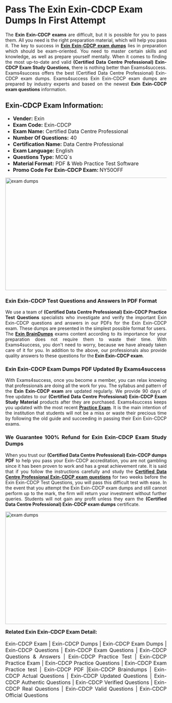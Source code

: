 <h1><strong><strong>Pass The Exin Exin-CDCP Exam Dumps In First Attempt</strong></strong></h1> <p style="text-align:justify">The <strong>Exin Exin-CDCP exams</strong> are difficult, but it is possible for you to pass them. All you need is the right preparation material, which will help you pass it. The key to success in <a href="https://www.exams4success.com/exin/exin-cdcp-pdf-exam-dumps"><strong>Exin Exin-CDCP exam dumps</strong></a> lies in preparation which should be exam-oriented. You need to master certain skills and knowledge, as well as prepare yourself mentally. When it comes to finding the most up-to-date and valid <strong>(Certified Data Centre Professional) Exin-CDCP Exam Study Questions</strong>, there is nothing better than Exams4success. Exams4success offers the best (Certified Data Centre Professional) Exin-CDCP exam dumps. Exams4success Exin Exin-CDCP exam dumps are prepared by industry experts and based on the newest <strong>Exin Exin-CDCP exam questions</strong> information.</p> <h2><strong><strong>Exin-CDCP Exam Information:</strong></strong></h2> <ul> <li><span style="font-size:16px"><strong>Vender:</strong> Exin</span></li> <li><span style="font-size:16px"><strong>Exam Code:</strong> Exin-CDCP</span></li> <li><span style="font-size:16px"><strong>Exam Name:</strong> Certified Data Centre Professional</span></li> <li><span style="font-size:16px"><strong>Number Of Questions:</strong> 40</span></li> <li><span style="font-size:16px"><strong>Certification Name:</strong> Data Centre Professional</span></li> <li><span style="font-size:16px"><strong>Exam Language:</strong> English</span></li> <li><span style="font-size:16px"><strong>Questions Type:</strong> MCQ`s</span></li> <li><span style="font-size:16px"><strong>Material Format:</strong> PDF & Web Practice Test Software</span></li> <li><span style="font-size:16px"><strong>Promo Code For Exin-CDCP Exam: </strong>NY50OFF</span></li> </ul> <p><a href="https://www.exams4success.com/exin/exin-cdcp-pdf-exam-dumps" rel="no-follow"><img alt="exam dumps" src="https://www.certcollections.com/uploads/content/infrist1.png" style="height:350px; width:750px" /></a></p> <h3><strong>Exin Exin-CDCP Test Questions and Answers In PDF Format</strong></h3> <p style="text-align:justify">We use a team of <strong>(Certified Data Centre Professional) Exin-CDCP Practice Test Questions</strong> specialists who investigate and verify the important Exin Exin-CDCP questions and answers in our PDFs for the Exin Exin-CDCP exam. These dumps are presented in the simplest possible format for users. The <a href="https://www.exams4success.com/exin-exam-dumps"><strong>Exin BrainDumps</strong></a> exams content according to its importance for your preparation does not require them to waste their time. With Exams4success, you don't need to worry, because we have already taken care of it for you. In addition to the above, our professionals also provide quality answers to these questions for the<strong> Exin Exin-CDCP exam</strong>.</p> <h3><strong> Exin Exin-CDCP Exam Dumps PDF Updated By Exams4success</strong></h3> <p style="text-align:justify">With Exams4success, once you become a member, you can relax knowing that professionals are doing all the work for you. The syllabus and pattern of the <strong>Exin Exin-CDCP exam </strong>are updated regularly. We provide 90 days of free updates to our <strong>(Certified Data Centre Professional) Exin-CDCP Exam Study Material</strong> products after they are purchased. Exams4success keeps you updated with the most recent <a href="https://www.exams4success.com/"><strong>Practice Exam</strong></a>. It is the main intention of the institution that students will not be a miss or waste their precious time by following the old guide and succeeding in passing their Exin Exin-CDCP exams.</p> <h3 style="text-align:justify"><strong>We Guarantee 100% Refund for Exin Exin-CDCP Exam Study Dumps</strong></h3> <p style="text-align:justify">When you trust our <strong>(Certified Data Centre Professional) Exin-CDCP dumps PDF</strong> to help you pass your Exin-CDCP accreditation, you are not gambling since it has been proven to work and has a great achievement rate. It is said that if you follow the instructions carefully and study the <a href="https://www.exams4success.com/exin/exin-cdcp-pdf-exam-dumps"><strong>Certified Data Centre Professional Exin-CDCP exam questions</strong></a> for two weeks before the Exin Exin-CDCP Test Questions, you will pass this difficult test with ease. In the event that you attempt the Exin Exin-CDCP exam dumps and still cannot perform up to the mark, the firm will return your investment without further queries. Students will not gain any profit unless they earn the <strong>(Certified Data Centre Professional) Exin-CDCP exam dumps</strong> certificate.</p> <p style="text-align:justify"><a href="https://www.exams4success.com/exin/exin-cdcp-pdf-exam-dumps" rel="no-follow"><img alt="exam dumps" src="https://www.certcollections.com/uploads/content/free_demo1.png" style="height:350px; width:750px" /></a></p> <p style="text-align:justify"><span style="font-size:16px"><strong>Related Exin Exin-CDCP Exam Detail:</strong></span><br /> <br /> <span style="font-size:16px">Exin-CDCP Exam | Exin-CDCP Dumps | Exin-CDCP Exam Dumps | Exin-CDCP Questions | Exin-CDCP Exam Questions | Exin-CDCP Questions & Answers | Exin-CDCP Practice Test | Exin-CDCP Practice Exam | Exin-CDCP Practice Questions | Exin-CDCP Exam Practice test | Exin-CDCP PDF |Exin-CDCP Braindumps | Exin-CDCP Actual Questions | Exin-CDCP Updated Questions | Exin-CDCP Authentic Questions | Exin-CDCP Verified Questions | Exin-CDCP Real Questions | Exin-CDCP Valid Questions | Exin-CDCP Official Questions</span></p>
